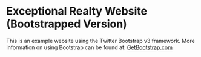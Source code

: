 # Exceptional Realty Website (Bootstrapped Version)

This is an example website using the Twitter Bootstrap v3 framework.  More information on using Bootstrap can be found at: [GetBootstrap.com](http://getbootstrap.com)
